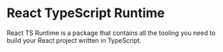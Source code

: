  # React TypeScript Runtime

 React TS Runtime is a package that contains all the tooling you need to build your React project written in TypeScript.